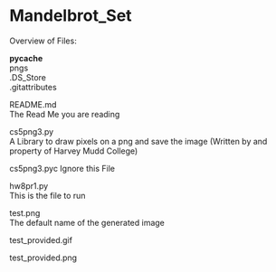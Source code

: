 # Mandelbrot_Set

Overview of Files:

__pycache__	        
pngs	              
.DS_Store	          
.gitattributes

README.md	          
	The Read Me you are reading
	
cs5png3.py	        
	A Library to draw pixels on a png and save the image (Written by and property of Harvey Mudd College)
	
cs5png3.pyc	
	Ignore this File

hw8pr1.py	         
	This is the file to run
	
test.png	          
	The default name of the generated image
	
test_provided.gif	

test_provided.png
